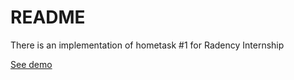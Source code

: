 # README

There is an implementation of hometask #1 for Radency Internship

[See demo](https://anastasiia-radency-hometask-01.web.app/)
